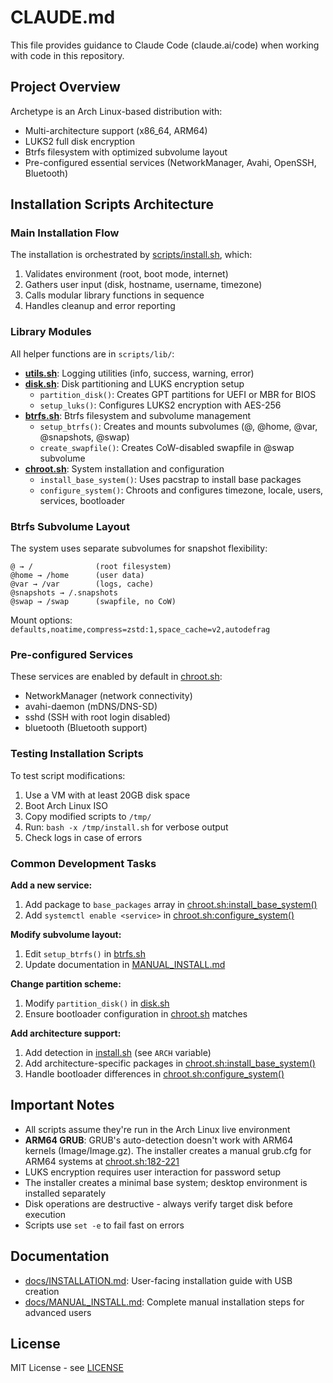 # CLAUDE.md

This file provides guidance to Claude Code (claude.ai/code) when working with code in this repository.

## Project Overview

Archetype is an Arch Linux-based distribution with:
- Multi-architecture support (x86_64, ARM64)
- LUKS2 full disk encryption
- Btrfs filesystem with optimized subvolume layout
- Pre-configured essential services (NetworkManager, Avahi, OpenSSH, Bluetooth)

## Installation Scripts Architecture

### Main Installation Flow

The installation is orchestrated by [scripts/install.sh](scripts/install.sh), which:
1. Validates environment (root, boot mode, internet)
2. Gathers user input (disk, hostname, username, timezone)
3. Calls modular library functions in sequence
4. Handles cleanup and error reporting

### Library Modules

All helper functions are in `scripts/lib/`:

- **[utils.sh](scripts/lib/utils.sh)**: Logging utilities (info, success, warning, error)
- **[disk.sh](scripts/lib/disk.sh)**: Disk partitioning and LUKS encryption setup
  - `partition_disk()`: Creates GPT partitions for UEFI or MBR for BIOS
  - `setup_luks()`: Configures LUKS2 encryption with AES-256
- **[btrfs.sh](scripts/lib/btrfs.sh)**: Btrfs filesystem and subvolume management
  - `setup_btrfs()`: Creates and mounts subvolumes (@, @home, @var, @snapshots, @swap)
  - `create_swapfile()`: Creates CoW-disabled swapfile in @swap subvolume
- **[chroot.sh](scripts/lib/chroot.sh)**: System installation and configuration
  - `install_base_system()`: Uses pacstrap to install base packages
  - `configure_system()`: Chroots and configures timezone, locale, users, services, bootloader

### Btrfs Subvolume Layout

The system uses separate subvolumes for snapshot flexibility:
```
@ → /              (root filesystem)
@home → /home      (user data)
@var → /var        (logs, cache)
@snapshots → /.snapshots
@swap → /swap      (swapfile, no CoW)
```

Mount options: `defaults,noatime,compress=zstd:1,space_cache=v2,autodefrag`

### Pre-configured Services

These services are enabled by default in [chroot.sh](scripts/lib/chroot.sh):
- NetworkManager (network connectivity)
- avahi-daemon (mDNS/DNS-SD)
- sshd (SSH with root login disabled)
- bluetooth (Bluetooth support)

### Testing Installation Scripts

To test script modifications:
1. Use a VM with at least 20GB disk space
2. Boot Arch Linux ISO
3. Copy modified scripts to `/tmp/`
4. Run: `bash -x /tmp/install.sh` for verbose output
5. Check logs in case of errors

### Common Development Tasks

**Add a new service:**
1. Add package to `base_packages` array in [chroot.sh:install_base_system()](scripts/lib/chroot.sh)
2. Add `systemctl enable <service>` in [chroot.sh:configure_system()](scripts/lib/chroot.sh)

**Modify subvolume layout:**
1. Edit `setup_btrfs()` in [btrfs.sh](scripts/lib/btrfs.sh)
2. Update documentation in [MANUAL_INSTALL.md](docs/MANUAL_INSTALL.md)

**Change partition scheme:**
1. Modify `partition_disk()` in [disk.sh](scripts/lib/disk.sh)
2. Ensure bootloader configuration in [chroot.sh](scripts/lib/chroot.sh) matches

**Add architecture support:**
1. Add detection in [install.sh](scripts/install.sh) (see `ARCH` variable)
2. Add architecture-specific packages in [chroot.sh:install_base_system()](scripts/lib/chroot.sh)
3. Handle bootloader differences in [chroot.sh:configure_system()](scripts/lib/chroot.sh)

## Important Notes

- All scripts assume they're run in the Arch Linux live environment
- **ARM64 GRUB**: GRUB's auto-detection doesn't work with ARM64 kernels (Image/Image.gz). The installer creates a manual grub.cfg for ARM64 systems at [chroot.sh:182-221](scripts/lib/chroot.sh#L182-L221)
- LUKS encryption requires user interaction for password setup
- The installer creates a minimal base system; desktop environment is installed separately
- Disk operations are destructive - always verify target disk before execution
- Scripts use `set -e` to fail fast on errors

## Documentation

- [docs/INSTALLATION.md](docs/INSTALLATION.md): User-facing installation guide with USB creation
- [docs/MANUAL_INSTALL.md](docs/MANUAL_INSTALL.md): Complete manual installation steps for advanced users

## License

MIT License - see [LICENSE](LICENSE)
